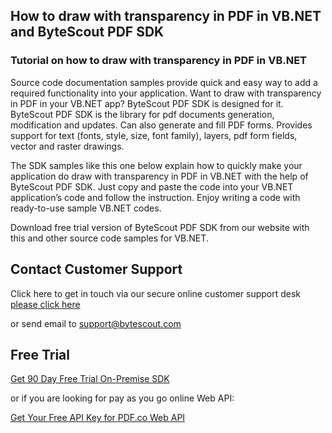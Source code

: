 ## How to draw with transparency in PDF in VB.NET and ByteScout PDF SDK

### Tutorial on how to draw with transparency in PDF in VB.NET

Source code documentation samples provide quick and easy way to add a required functionality into your application. Want to draw with transparency in PDF in your VB.NET app? ByteScout PDF SDK is designed for it. ByteScout PDF SDK is the library for pdf documents generation, modification and updates. Can also generate and fill PDF forms. Provides support for text (fonts, style, size, font family), layers, pdf form fields, vector and raster drawings.

The SDK samples like this one below explain how to quickly make your application do draw with transparency in PDF in VB.NET with the help of ByteScout PDF SDK. Just copy and paste the code into your VB.NET application’s code and follow the instruction. Enjoy writing a code with ready-to-use sample VB.NET codes.

Download free trial version of ByteScout PDF SDK from our website with this and other source code samples for VB.NET.

## Contact Customer Support

Click here to get in touch via our secure online customer support desk [please click here](https://bytescout.zendesk.com/hc/en-us/requests/new?subject=ByteScout%20PDF%20SDK%20Question)

or send email to [support@bytescout.com](mailto:support@bytescout.com?subject=ByteScout%20PDF%20SDK%20Question) 

## Free Trial

[Get 90 Day Free Trial On-Premise SDK](https://bytescout.com/download/web-installer?utm_source=github-readme)

or if you are looking for pay as you go online Web API:

[Get Your Free API Key for PDF.co Web API](https://pdf.co/documentation/api?utm_source=github-readme)